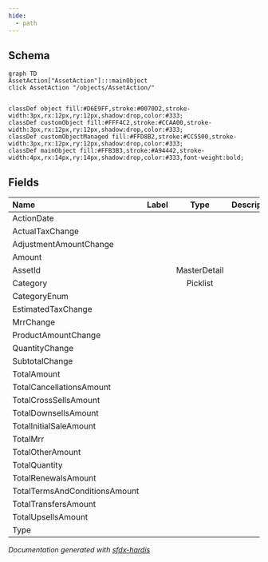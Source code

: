 ```yaml
---
hide:
  - path
---
```



## Schema

```mermaid
graph TD
AssetAction["AssetAction"]:::mainObject
click AssetAction "/objects/AssetAction/"


classDef object fill:#D6E9FF,stroke:#0070D2,stroke-width:3px,rx:12px,ry:12px,shadow:drop,color:#333;
classDef customObject fill:#FFF4C2,stroke:#CCAA00,stroke-width:3px,rx:12px,ry:12px,shadow:drop,color:#333;
classDef customObjectManaged fill:#FFD8B2,stroke:#CC5500,stroke-width:3px,rx:12px,ry:12px,shadow:drop,color:#333;
classDef mainObject fill:#FFB3B3,stroke:#A94442,stroke-width:4px,rx:14px,ry:14px,shadow:drop,color:#333,font-weight:bold;

```


<!-- Object description -->

## Fields

| Name      | Label | Type | Description |
| :-------- | :---- | :--: | :---------- | 
| ActionDate |  |  | <!-- --> |
| ActualTaxChange |  |  | <!-- --> |
| AdjustmentAmountChange |  |  | <!-- --> |
| Amount |  |  | <!-- --> |
| AssetId |  | MasterDetail | <!-- --> |
| Category |  | Picklist | <!-- --> |
| CategoryEnum |  |  | <!-- --> |
| EstimatedTaxChange |  |  | <!-- --> |
| MrrChange |  |  | <!-- --> |
| ProductAmountChange |  |  | <!-- --> |
| QuantityChange |  |  | <!-- --> |
| SubtotalChange |  |  | <!-- --> |
| TotalAmount |  |  | <!-- --> |
| TotalCancellationsAmount |  |  | <!-- --> |
| TotalCrossSellsAmount |  |  | <!-- --> |
| TotalDownsellsAmount |  |  | <!-- --> |
| TotalInitialSaleAmount |  |  | <!-- --> |
| TotalMrr |  |  | <!-- --> |
| TotalOtherAmount |  |  | <!-- --> |
| TotalQuantity |  |  | <!-- --> |
| TotalRenewalsAmount |  |  | <!-- --> |
| TotalTermsAndConditionsAmount |  |  | <!-- --> |
| TotalTransfersAmount |  |  | <!-- --> |
| TotalUpsellsAmount |  |  | <!-- --> |
| Type |  |  | <!-- --> |








_Documentation generated with [sfdx-hardis](https://sfdx-hardis.cloudity.com)_
